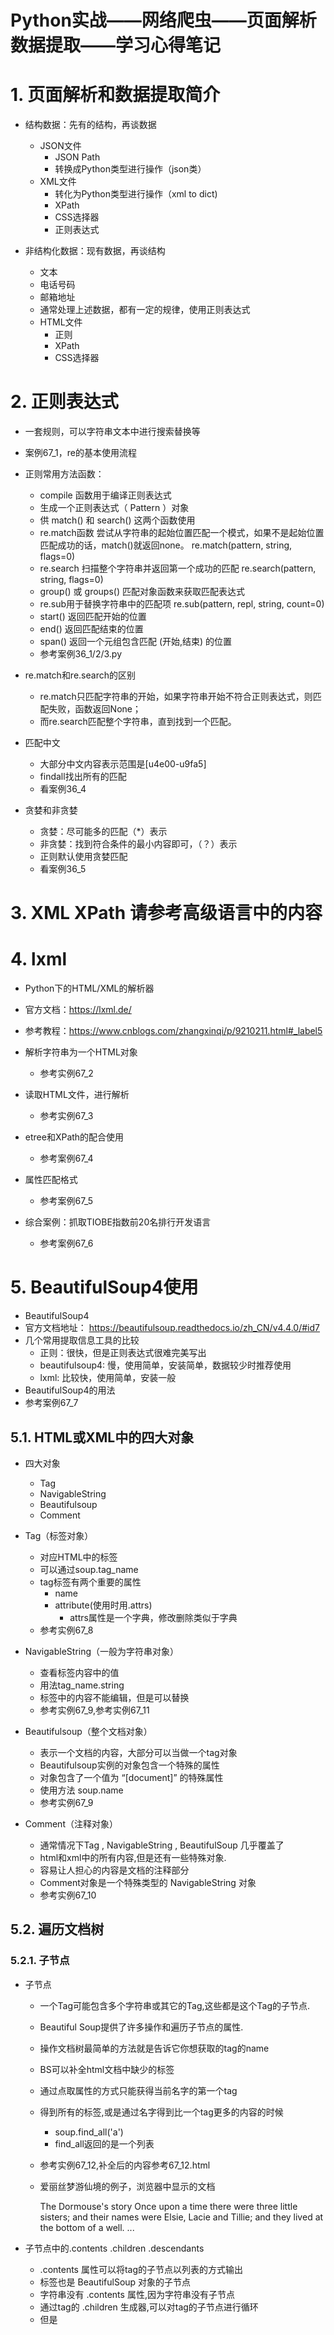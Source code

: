# **Python实战——网络爬虫——页面解析数据提取——学习心得笔记**
  
# 1. 页面解析和数据提取简介
- 结构数据：先有的结构，再谈数据
    - JSON文件
        - JSON Path
        - 转换成Python类型进行操作（json类）
    - XML文件
        - 转化为Python类型进行操作（xml to dict)
        - XPath
        - CSS选择器
        - 正则表达式

- 非结构化数据：现有数据，再谈结构
    - 文本
    - 电话号码
    - 邮箱地址
    - 通常处理上述数据，都有一定的规律，使用正则表达式
    - HTML文件
        - 正则
        - XPath
        - CSS选择器
        
# 2. 正则表达式
- 一套规则，可以字符串文本中进行搜索替换等  
- 案例67_1，re的基本使用流程   
- 正则常用方法函数：

    - compile 函数用于编译正则表达式
    - 生成一个正则表达式（ Pattern ）对象
    - 供 match() 和 search() 这两个函数使用
    - re.match函数
        尝试从字符串的起始位置匹配一个模式，如果不是起始位置匹配成功的话，match()就返回none。
        re.match(pattern, string, flags=0)
    - re.search 扫描整个字符串并返回第一个成功的匹配
        re.search(pattern, string, flags=0)
    - group() 或 groups() 匹配对象函数来获取匹配表达式
    - re.sub用于替换字符串中的匹配项
        re.sub(pattern, repl, string, count=0)
    - start() 返回匹配开始的位置
    - end() 返回匹配结束的位置
    - span() 返回一个元组包含匹配 (开始,结束) 的位置 
    - 参考案例36_1/2/3.py
    
- re.match和re.search的区别  
    - re.match只匹配字符串的开始，如果字符串开始不符合正则表达式，则匹配失败，函数返回None；
    - 而re.search匹配整个字符串，直到找到一个匹配。 
    
- 匹配中文
    - 大部分中文内容表示范围是[u4e00-u9fa5]  
    - findall找出所有的匹配
    - 看案例36_4
    
- 贪婪和非贪婪
    - 贪婪：尽可能多的匹配（*）表示
    - 非贪婪：找到符合条件的最小内容即可，（？）表示
    - 正则默认使用贪婪匹配
    - 看案例36_5
    
# 3. XML XPath 请参考高级语言中的内容

# 4. lxml
- Python下的HTML/XML的解析器
- 官方文档：https://lxml.de/
- 参考教程：https://www.cnblogs.com/zhangxinqi/p/9210211.html#_label5

- 解析字符串为一个HTML对象
    - 参考实例67_2  
    
- 读取HTML文件，进行解析
    - 参考实例67_3  
    
- etree和XPath的配合使用
    - 参考案例67_4  
    
- 属性匹配格式
    - 参考案例67_5
    
- 综合案例：抓取TIOBE指数前20名排行开发语言
    - 参考案例67_6    
    
# 5. BeautifulSoup4使用
- BeautifulSoup4
- 官方文档地址：
    https://beautifulsoup.readthedocs.io/zh_CN/v4.4.0/#id7
- 几个常用提取信息工具的比较
    - 正则：很快，但是正则表达式很难完美写出
    - beautifulsoup4: 慢，使用简单，安装简单，数据较少时推荐使用
    - lxml: 比较快，使用简单，安装一般
- BeautifulSoup4的用法
- 参考案例67_7        

## 5.1. HTML或XML中的四大对象
- 四大对象
    - Tag
    - NavigableString
    - Beautifulsoup
    - Comment

- Tag（标签对象）
    - 对应HTML中的标签
    - 可以通过soup.tag_name
    - tag标签有两个重要的属性
        - name
        - attribute(使用时用.attrs)
            - attrs属性是一个字典，修改删除类似于字典
    - 参考实例67_8  
    
- NavigableString（一般为字符串对象）
    - 查看标签内容中的值    
    - 用法tag_name.string
    - 标签中的内容不能编辑，但是可以替换
    - 参考实例67_9,参考实例67_11 
    
- Beautifulsoup（整个文档对象）
    - 表示一个文档的内容，大部分可以当做一个tag对象
    - Beautifulsoup实例的对象包含一个特殊的属性
    - 对象包含了一个值为 “[document]” 的特殊属性 
    - 使用方法 soup.name
    - 参考实例67_9
    
- Comment（注释对象）
    - 通常情况下Tag , NavigableString , BeautifulSoup 几乎覆盖了
    - html和xml中的所有内容,但是还有一些特殊对象.
    - 容易让人担心的内容是文档的注释部分 
    - Comment对象是一个特殊类型的 NavigableString 对象  
    - 参考实例67_10
    
## 5.2. 遍历文档树

### 5.2.1. 子节点

- 子节点
    -  一个Tag可能包含多个字符串或其它的Tag,这些都是这个Tag的子节点.
    - Beautiful Soup提供了许多操作和遍历子节点的属性.  
    - 操作文档树最简单的方法就是告诉它你想获取的tag的name
    - BS可以补全html文档中缺少的标签
    - 通过点取属性的方式只能获得当前名字的第一个tag
    - 得到所有的<a>标签,或是通过名字得到比一个tag更多的内容的时候
        - soup.find_all('a')
        - find_all返回的是一个列表
    - 参考实例67_12,补全后的内容参考67_12.html
    - 爱丽丝梦游仙境的例子，浏览器中显示的文档
    
        The Dormouse's story
        Once upon a time there were three little sisters; 
        and their names were Elsie, Lacie and Tillie; 
        and they lived at the bottom of a well.
        ...

- 子节点中的.contents .children .descendants
    -  .contents 属性可以将tag的子节点以列表的方式输出
    - <html>标签也是 BeautifulSoup 对象的子节点
    - 字符串没有 .contents 属性,因为字符串没有子节点
    - 通过tag的 .children 生成器,可以对tag的子节点进行循环  
    - 但是<title>标签也包含一个子节点:字符串 “The Dormouse’s story”,
    - 这种情况下字符串 “The Dormouse’s story”也属于<head>标签的子孙节点.
    - .descendants 属性可以对所有tag的子孙节点进行递归循环 
    - 参考实例67_13
    
-  .string  .strings 和 stripped_strings
    - 如果tag只有一个 NavigableString 类型子节点,
    - 那么这个tag可以使用 .string 得到子节点
    - 如果一个tag仅有一个子节点,那么这个tag也可以使用 .string 方法,
    - 输出结果与当前唯一子节点的 .string 结果相同
    - 如果tag包含了多个子节点,tag就无法确定
    - .string 方法应该调用哪个子节点的内容,的输出结果是 None 
    - 参考案例67_14
    - 如果包含多个字符串,可以使用 .strings 来循环获取
    - 输出的字符串中可能包含了很多空格或空行,
    - 使用 .stripped_strings 可以去除多余空白内容
    - 参考案例67_15
  
### 5.2.2. 父节点，兄弟节点
- 通过 .parent 属性来获取某个元素的父节点.
    - 在例子“爱丽丝”的文档中,<head>标签是<title>标签的父节点
    - 文档title的字符串也有父节点:<title>标签
    - 文档的顶层节点比如<html>的父节点是 BeautifulSoup 对象
    - BeautifulSoup 对象的 .parent 是None
    - 参考实例67_16
    
- 通过元素的 .parents 属性可以递归得到元素的所有父辈节点   
    - 通过元素的 .parents 属性可以递归得到元素的所有父辈节点,
    - 使用了 .parents 方法遍历了<a>标签到根节点的所有节点
    - .prettify()可以查看兄弟节点
    - 参考实例67_17
    
## 5.3. 搜索文档树 

## 5.3.1. 过滤器 

- find_all()
- find_all() 方法将返回文档中符合条件的所有tag
- 过滤器
    - 过滤器可以被用在tag的name中,节点的属性中,字符串中或他们的混合中   
    - 传入字符串
        - soup.find_all('b')
    - 传入正则表达式
        - 找出所有以b开头的标签
        - soup.find_all(re.compile(r"^b"))
        - 找出所有名字中包含”t”的标签
        - soup.find_all(re.compile(r"t"))
    - 参考实例67_18
    
    - 传入列表参数,
    - Beautiful Soup会将与列表中任一元素匹配的内容返回.
    - 返回值也是一个列表
    - soup.find_all(["a", "b"])
    
    - 传入True,True 可以匹配任何值,
    - 下面代码查找到所有的tag,但是不会返回字符串节点
    - oup.find_all(True)
    - 参考实例67_19
    
- 方法
    - 没有合适的过滤器，可以定义一个方法   
    - 方法只接受一个元素参数,如果这个方法返回 True 
    - 表示当前元素匹配并且被找到,如果不是则反回 False
    - 参考实例67_20

## 5.3.2. find_all()的参数使用

- find_all()的参数使用
- find_all( name , attrs , recursive , string , **kwargs )   
    - name 参数
    - 可以查找所有名字为 name 的tag,字符串对象会被自动忽略掉
    
    - keyword 参数
    - 如果一个指定名字的参数不是搜索内置的参数名,
    - 搜索时会把该参数当作指定名字tag的属性来搜索,如果包含一个名字为 id 的参数,
    - Beautiful Soup会搜索每个tag的”id”属性
    
    - 有些tag属性在搜索不能使用,比如HTML5中的 data-* 属性
    - 但是可以通过 find_all() 方法的 attrs 参数
    - 定义一个字典参数来搜索包含特殊属性的tag
    
    - 参考实例67_21
    
## 5.3.3. CSS搜索
- 标识CSS类名的关键字 class 在Python中是保留字,
    - 使用 class 做参数会导致语法错误.从Beautiful Soup的4.1.1版本开始,
    - 可以通过 class_ 参数搜索有指定CSS类名的tag
- class_ 参数
    - 同样接受不同类型的 过滤器 ,字符串,正则表达式,方法或 True  
    - 参考实例67_22
- string 参数
    - 搜文档中的字符串内容.与 name 参数的可选值一样
    - soup.find_all(string="Elsie")
    - 和tag标签混合使用
    - soup.find_all("a", string="Elsie")
    
- 补充
- find_all() 几乎是Beautiful Soup中最常用的搜索方法
- 语法可以简写，以下写法等价
    
        soup.find_all("a")
        soup("a")
        
        soup.title.find_all(string=True)
        soup.title(string=True)
        
## 5.3.4. find()
- find( name , attrs , recursive , string , **kwargs )  
- 比如文档中只有一个<body>标签,那么使用 find_all() 方法
- 来查找<body>标签就不太合适, 
- 使用 find_all 方法并设置 limit=1 参数不如直接使用 find() 方法    
- 下面代码等价

        soup.find_all('title', limit=1)
        [<title>The Dormouse's story</title>]
        
        soup.find('title')
        <title>The Dormouse's story</title>
        
        - 唯一的区别是 find_all() 方法的返回结果是值包含一个元素的列表,
        - 而 find() 方法直接返回结果     
        
- find_parents( name , attrs , recursive , string , **kwargs )
- find_parent( name , attrs , recursive , string , **kwargs )              
- find_all() 和 find() 只搜索当前节点的所有子节点,孙子节点等.
- find_parents() 和 find_parent() 用来搜索当前节点的父辈节点,   

- find_all_next() 和 find_next()
- find_all_previous() 和 find_previous()

## 5.4. 修改文档树
- 修改方法类似python中的赋值
- 语法如下
    soup = BeautifulSoup('<b class="boldest">Extremely bold</b>')
    tag = soup.b
    
    tag.name = "blockquote"
    tag['class'] = 'verybold'
    tag['id'] = 1
    tag
    # <blockquote class="verybold" id="1">Extremely bold</blockquote>

## 5.5. 格式化输出
- prettify() 方法将Beautiful Soup的文档树格式化后以Unicode编码输出,
- 每个XML/HTML标签都独占一行
- 如下示例
        markup = '<a href="http://example.com/">I linked to <i>example.com</i></a>'
        soup = BeautifulSoup(markup)
        soup.prettify()  
        print(soup.prettify())
        
        # <html>
        #  <head>
        #  </head>
        #  <body>
        #   <a href="http://example.com/">
        #    I linked to
        #    <i>
        #     example.com
        #    </i>
        #   </a>
        #  </body>
        # </html> 
        
       
## 5.6. 解析器的区别
- 主要的解析器,以及它们的优缺点

    Python标准库	BeautifulSoup(markup, "html.parser")	
    Python的内置标准库
    执行速度适中
    文档容错能力强
    Python 2.7.3 or 3.2.2)前 的版本中文档容错能力差

    lxml HTML 解析器	BeautifulSoup(markup, "lxml")	
    速度快
    文档容错能力强
    需要安装C语言库
    lxml XML 解析器	
    BeautifulSoup(markup, ["lxml-xml"])

    BeautifulSoup(markup, "xml")
    速度快
    唯一支持XML的解析器
    需要安装C语言库

    html5lib	BeautifulSoup(markup, "html5lib")	
    最好的容错性
    以浏览器的方式解析文档
    生成HTML5格式的文档
    速度慢
    不依赖外部扩展
    
## 5.7. 编码
- 任何HTML或XML文档都有自己的编码方式,比如ASCII 或 UTF-8,
- 但是使用Beautiful Soup解析后,文档都被转换成了Unicode   
- 编码自动检测_ 功能大部分时候都能猜对编码格式,但有时候也会出错.
- 有时候即使猜测正确,也是在逐个字节的遍历整个文档后才猜对的,这样很慢.
- 如果预先知道文档编码,可以设置编码参数来减少自动检查编码出错的概率
- 并且提高文档解析速度
- 语法
    soup = BeautifulSoup(markup, from_encoding="iso-8859-8")
    
- 通过Beautiful Soup输出文档时,不管输入文档是什么编码方式,
- 输出编码均为UTF-8编码

## 5.8. 补充知识
- 复制Beautiful Soup对象
- copy.copy() 方法可以复制任意 Tag 或 NavigableString 对象
        import copy
        p_copy = copy.copy(soup.p)
        print p_copy
        # <p>I want <b>pizza</b> and more <b>pizza</b>!</p>
    
            
     
        
    

               
